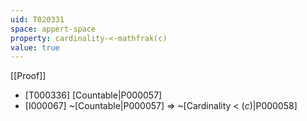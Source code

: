 ```yaml
---
uid: T020331
space: appert-space
property: cardinality-<-mathfrak(c)
value: true
---
```

[[Proof]]

* [T000336] [Countable|P000057]
* [I000067] ~[Countable|P000057] => ~[Cardinality < $\mathfrak(c)$|P000058]

